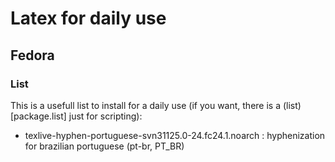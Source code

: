 # Latex for daily use

## Fedora 

### List

This is a usefull list to install for a daily use (if you want, there is a (list)[package.list] just for scripting):

- texlive-hyphen-portuguese-svn31125.0-24.fc24.1.noarch : hyphenization for brazilian portuguese (pt-br, PT_BR)

